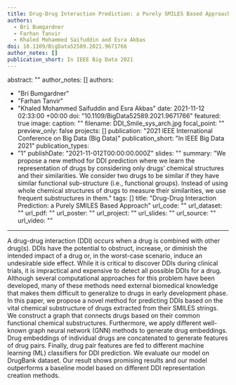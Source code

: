 ```yaml
---
title: Drug-Drug Interaction Prediction: a Purely SMILES Based Approach
authors:
  - Bri Bumgardner
  - Farhan Tanvir
  - Khaled Mohammed Saifuddin and Esra Akbas
doi: 10.1109/BigData52589.2021.9671766
author_notes: []
publication_short: In IEEE Big Data 2021
--- 
```

abstract: ""
author_notes: []
authors: 
  - "Bri Bumgardner"
  - "Farhan Tanvir"
  - "Khaled Mohammed Saifuddin and Esra Akbas"
date: 2021-11-12 02:33:00 +00:00
doi: "10.1109/BigData52589.2021.9671766"
featured: true
image: 
  caption: ""
  filename: DDI_Smile_sys_arch.jpg
  focal_point: ""
  preview_only: false
projects: []
publication: "2021 IEEE International Conference on Big Data (Big Data)"
publication_short: "In IEEE Big Data 2021"
publication_types: 
  - "1"
publishDate: "2021-11-012T00:00:00.000Z"
slides: ""
summary: "We propose a new method for DDI prediction where we learn the representation of drugs by considering only drugs’ chemical structures and their similarities. We consider two drugs to be similar if they have similar functional sub-structure (i.e., functional groups). Instead of using whole chemical structures of drugs to measure their similarities, we use frequent substructures in them."
tags: []
title: "Drug-Drug Interaction Prediction: a Purely SMILES Based Approach"
url_code: ""
url_dataset: ""
url_pdf: ""
url_poster: ""
url_project: ""
url_slides: ""
url_source: ""
url_video: ""
---
A drug-drug interaction (DDI) occurs when a drug is combined with other drug(s). DDIs have the potential to obstruct, increase, or diminish the intended impact of a drug or, in the worst-case scenario, induce an undesirable side effect. While it is critical to discover DDIs during clinical trials, it is impractical and expensive to detect all possible DDIs for a drug. Although several computational approaches for this problem have been developed, many of these methods need external biomedical knowledge that makes them difficult to generalize to drugs in early development phase. In this paper, we propose a novel method for predicting DDIs based on the vital chemical substructure of drugs extracted from their SMILES strings. We construct a graph that connects drugs based on their common functional chemical substructures. Furthermore, we apply different well-known graph neural network (GNN) methods to generate drug embeddings. Drug embeddings of individual drugs are concatenated to generate features of drug pairs. Finally, drug pair features are fed to different machine learning (ML) classifiers for DDI prediction. We evaluate our model on DrugBank dataset. Our result shows promising results and our model outperforms a baseline model based on different DDI representation creation methods.